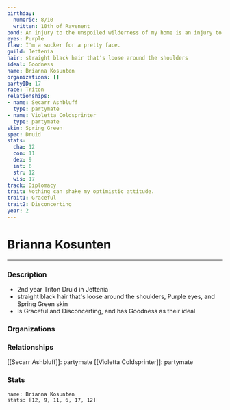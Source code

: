```yaml
---
birthday:
  numeric: 8/10
  written: 10th of Ravenent
bond: An injury to the unspoiled wilderness of my home is an injury to me.
eyes: Purple
flaw: I'm a sucker for a pretty face.
guild: Jettenia
hair: straight black hair that's loose around the shoulders
ideal: Goodness
name: Brianna Kosunten
organizations: []
partyID: 17
race: Triton
relationships:
- name: Secarr Ashbluff
  type: partymate
- name: Violetta Coldsprinter
  type: partymate
skin: Spring Green
spec: Druid
stats:
  cha: 12
  con: 11
  dex: 9
  int: 6
  str: 12
  wis: 17
track: Diplomacy
trait: Nothing can shake my optimistic attitude.
trait1: Graceful
trait2: Disconcerting
year: 2
---
```

# Brianna Kosunten
---
### Description
- 2nd year Triton Druid in Jettenia
- straight black hair that's loose around the shoulders, Purple eyes, and Spring Green skin
- Is Graceful and Disconcerting, and has Goodness as their ideal

### Organizations
### Relationships
[[Secarr Ashbluff]]: partymate
[[Violetta Coldsprinter]]: partymate
### Stats
```statblock
name: Brianna Kosunten
stats: [12, 9, 11, 6, 17, 12]
```